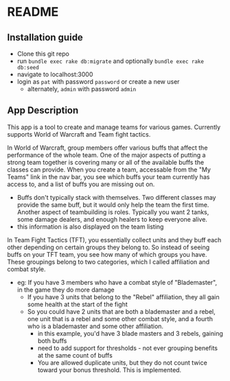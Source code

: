 # README

## Installation guide
  - Clone this git repo
  - run `bundle exec rake db:migrate` and optionally `bundle exec rake db:seed`
  - navigate to localhost:3000
  - login as `pat` with password `password` or create a new user
    - alternately, `admin` with password `admin`

## App Description
This app is a tool to create and manage teams for various games. Currently supports World of Warcraft and Team fight tactics.

In World of Warcraft, group members offer various buffs that affect the performance of the whole team. One of the major aspects of putting a strong team together is covering many or all of the available buffs the classes can provide.
When you create a team, accessable from the "My Teams" link in the nav bar, you see which buffs your team currently has access to, and a list of buffs you are missing out on.
  - Buffs don't typically stack with themselves. Two different classes may provide the same buff, but it would only help the team the first time.
Another aspect of teambuilding is roles. Typically you want 2 tanks, some damage dealers, and enough healers to keep everyone alive.
  - this information is also displayed on the team listing

In Team Fight Tactics (TFT), you essentially collect units and they buff each other depending on certain groups they belong to. So instead of seeing buffs on your TFT team, you see how many of which groups you have.
These groupings belong to two categories, which I called affiliation and combat style.
  - eg: If you have 3 members who have a combat style of "Blademaster", in the game they do more damage
    - If you have 3 units that belong to the "Rebel" affiliation, they all gain some health at the start of the fight
    - So you could have 2 units that are both a blademaster and a rebel, one unit that is a rebel and some other combat style, and a fourth who is a blademaster and some other affiliation.
      - in this example, you'd have 3 blade masters and 3 rebels, gaining both buffs
      - need to add support for thresholds - not ever grouping benefits at the same count of buffs
      - You are allowed duplicate units, but they do not count twice toward your bonus threshold. This is implemented.